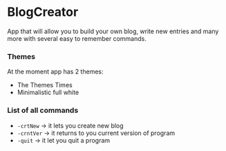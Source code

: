 BlogCreator
===========

App that will allow you to build your own blog, write new entries and many more with several easy to remember commands.

###  Themes
At the moment app has 2 themes:
- The Themes Times
- Minimalistic full white 

### List of all commands
- `-crtNew` -> it lets you create new blog
- `-crntVer` -> it returns to you current version of program
- `-quit` -> it let you quit a program
